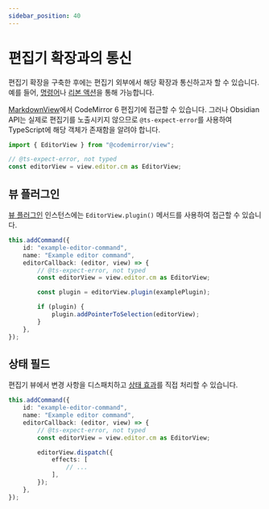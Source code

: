 ```yaml
---
sidebar_position: 40
---
```


# 편집기 확장과의 통신

편집기 확장을 구축한 후에는 편집기 외부에서 해당 확장과 통신하고자 할 수 있습니다. 예를 들어, [명령어](../../user-interface/commands.md)나 [리본 액션](../../user-interface/ribbon-actions.md)을 통해 가능합니다.

[MarkdownView](../../reference/typescript/classes/MarkdownView.md)에서 CodeMirror 6 편집기에 접근할 수 있습니다. 그러나 Obsidian API는 실제로 편집기를 노출시키지 않으므로 `@ts-expect-error`를 사용하여 TypeScript에 해당 객체가 존재함을 알려야 합니다.

```ts
import { EditorView } from "@codemirror/view";

// @ts-expect-error, not typed
const editorView = view.editor.cm as EditorView;
```

## 뷰 플러그인

[뷰 플러그인](view-plugins.md) 인스턴스에는 `EditorView.plugin()` 메서드를 사용하여 접근할 수 있습니다.

```ts title="main.ts" {8-12}
this.addCommand({
    id: "example-editor-command",
    name: "Example editor command",
    editorCallback: (editor, view) => {
        // @ts-expect-error, not typed
        const editorView = view.editor.cm as EditorView;

        const plugin = editorView.plugin(examplePlugin);

        if (plugin) {
            plugin.addPointerToSelection(editorView);
        }
    },
});
```

## 상태 필드

편집기 뷰에서 변경 사항을 디스패치하고 [상태 효과](state-fields.md#dispatching-state-effects)를 직접 처리할 수 있습니다.

```ts title="main.ts" {8-12}
this.addCommand({
    id: "example-editor-command",
    name: "Example editor command",
    editorCallback: (editor, view) => {
        // @ts-expect-error, not typed
        const editorView = view.editor.cm as EditorView;

        editorView.dispatch({
            effects: [
                // ...
            ],
        });
    },
});
```
